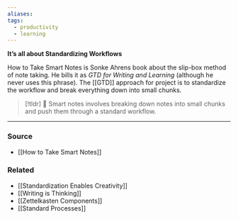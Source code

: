 ```yaml
---
aliases: 
tags:
  - productivity
  - learning
---
```

**It’s all about Standardizing Workflows**

How to Take Smart Notes is Sonke Ahrens book about the slip-box method of note taking. He bills it as *GTD for Writing and Learning* (although he never uses this phrase). The [[GTD]] approach for project is to standardize the workflow and break everything down into small chunks. 

> [!tldr] 🤌 Smart notes involves breaking down notes into small chunks and push them through a standard workflow.

---
### Source
- [[How to Take Smart Notes]]

### Related
- [[Standardization Enables Creativity]] 
- [[Writing is Thinking]] 
- [[Zettelkasten Components]] 
- [[Standard Processes]]